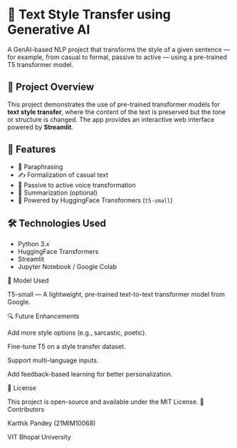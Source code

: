 # 📝 Text Style Transfer using Generative AI

A GenAI-based NLP project that transforms the style of a given sentence — for example, from casual to formal, passive to active — using a pre-trained T5 transformer model.

## 📌 Project Overview

This project demonstrates the use of pre-trained transformer models for **text style transfer**, where the content of the text is preserved but the tone or structure is changed. The app provides an interactive web interface powered by **Streamlit**.

## 🎯 Features

- 🔁 Paraphrasing
- ✍️ Formalization of casual text
- 📢 Passive to active voice transformation
- 📝 Summarization (optional)
- 🧠 Powered by HuggingFace Transformers (`t5-small`)

## 🛠️ Technologies Used

- Python 3.x
- HuggingFace Transformers
- Streamlit
- Jupyter Notebook / Google Colab

🧠 Model Used

  T5-small — A lightweight, pre-trained text-to-text transformer model from Google.

🔍 Future Enhancements

  Add more style options (e.g., sarcastic, poetic).

   Fine-tune T5 on a style transfer dataset.

  Support multi-language inputs.

  Add feedback-based learning for better personalization.

📎 License

This project is open-source and available under the MIT License.
🤝 Contributors

   Karthik Pandey (21MIM10068)

  VIT Bhopal University


